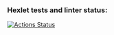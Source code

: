 ### Hexlet tests and linter status:
[![Actions Status](https://github.com/vladimir-ioshkin/frontend-project-lvl4/workflows/hexlet-check/badge.svg)](https://github.com/vladimir-ioshkin/frontend-project-lvl4/actions)